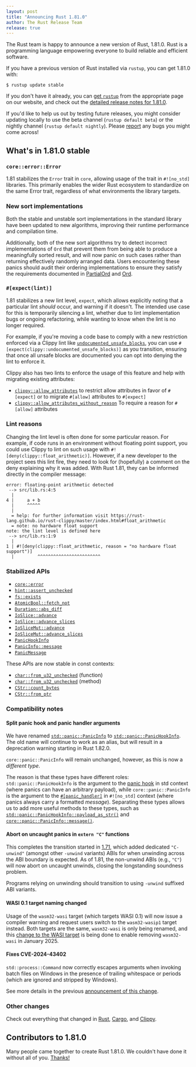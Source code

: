 ```yaml
---
layout: post
title: "Announcing Rust 1.81.0"
author: The Rust Release Team
release: true
---
```


The Rust team is happy to announce a new version of Rust, 1.81.0. Rust is a programming language empowering everyone to build reliable and efficient software.

If you have a previous version of Rust installed via `rustup`, you can get 1.81.0 with:

```console
$ rustup update stable
```

If you don't have it already, you can [get `rustup`](https://www.rust-lang.org/install.html) from the appropriate page on our website, and check out the [detailed release notes for 1.81.0](https://doc.rust-lang.org/nightly/releases.html#version-1810-2024-09-05).

If you'd like to help us out by testing future releases, you might consider updating locally to use the beta channel (`rustup default beta`) or the nightly channel (`rustup default nightly`). Please [report](https://github.com/rust-lang/rust/issues/new/choose) any bugs you might come across!

## What's in 1.81.0 stable

### `core::error::Error`

1.81 stabilizes the `Error` trait in `core`, allowing usage of the trait in
`#![no_std]` libraries. This primarily enables the wider Rust ecosystem to
standardize on the same Error trait, regardless of what environments the
library targets.

### New sort implementations

Both the stable and unstable sort implementations in the standard library have
been updated to new algorithms, improving their runtime performance and
compilation time.

Additionally, both of the new sort algorithms try to detect incorrect
implementations of `Ord` that prevent them from being able to produce a
meaningfully sorted result, and will now panic on such cases rather than
returning effectively randomly arranged data.  Users encountering these panics
should audit their ordering implementations to ensure they satisfy the
requirements documented in [PartialOrd] and [Ord].

[PartialOrd]: https://doc.rust-lang.org/nightly/std/cmp/trait.PartialOrd.html
[Ord]: https://doc.rust-lang.org/nightly/std/cmp/trait.Ord.html

### `#[expect(lint)]`

1.81 stabilizes a new lint level, `expect`, which allows explicitly noting that
a particular lint *should* occur, and warning if it doesn't.  The intended use
case for this is temporarily silencing a lint, whether due to lint
implementation bugs or ongoing refactoring, while wanting to know when the lint
is no longer required.

For example, if you're moving a code base to comply with a new restriction
enforced via a Clippy lint like
[`undocumented_unsafe_blocks`](https://rust-lang.github.io/rust-clippy/stable/index.html#/undocumented_unsafe_blocks),
you can use `#[expect(clippy::undocumented_unsafe_blocks)]` as you transition,
ensuring that once all unsafe blocks are documented you can opt into denying
the lint to enforce it.

Clippy also has two lints to enforce the usage of this feature and help with
migrating existing attributes:

* [`clippy::allow_attributes`](https://rust-lang.github.io/rust-clippy/master/index.html#/allow_attributes) to restrict allow attributes in favor of `#[expect]` or to migrate `#[allow]` attributes to `#[expect]`
* [`clippy::allow_attributes_without_reason`](https://rust-lang.github.io/rust-clippy/master/index.html#/allow_attributes_without_reason) To require a reason for `#[allow]` attributes

### Lint reasons

Changing the lint level is often done for some particular reason. For example,
if code runs in an environment without floating point support, you could use
Clippy to lint on such usage with `#![deny(clippy::float_arithmetic)]`.
However, if a new developer to the project sees this lint fire, they need to
look for (hopefully) a comment on the deny explaining why it was added. With
Rust 1.81, they can be informed directly in the compiler message:

```text
error: floating-point arithmetic detected
 --> src/lib.rs:4:5
  |
4 |     a + b
  |     ^^^^^
  |
  = help: for further information visit https://rust-lang.github.io/rust-clippy/master/index.html#float_arithmetic
  = note: no hardware float support
note: the lint level is defined here
 --> src/lib.rs:1:9
  |
1 | #![deny(clippy::float_arithmetic, reason = "no hardware float support")]
  |         ^^^^^^^^^^^^^^^^^^^^^^^^
```

### Stabilized APIs

- [`core::error`](https://doc.rust-lang.org/stable/core/error/index.html)
- [`hint::assert_unchecked`](https://doc.rust-lang.org/stable/core/hint/fn.assert_unchecked.html)
- [`fs::exists`](https://doc.rust-lang.org/stable/std/fs/fn.exists.html)
- [`AtomicBool::fetch_not`](https://doc.rust-lang.org/stable/core/sync/atomic/struct.AtomicBool.html#method.fetch_not)
- [`Duration::abs_diff`](https://doc.rust-lang.org/stable/core/time/struct.Duration.html#method.abs_diff)
- [`IoSlice::advance`](https://doc.rust-lang.org/stable/std/io/struct.IoSlice.html#method.advance)
- [`IoSlice::advance_slices`](https://doc.rust-lang.org/stable/std/io/struct.IoSlice.html#method.advance_slices)
- [`IoSliceMut::advance`](https://doc.rust-lang.org/stable/std/io/struct.IoSliceMut.html#method.advance)
- [`IoSliceMut::advance_slices`](https://doc.rust-lang.org/stable/std/io/struct.IoSliceMut.html#method.advance_slices)
- [`PanicHookInfo`](https://doc.rust-lang.org/stable/std/panic/struct.PanicHookInfo.html)
- [`PanicInfo::message`](https://doc.rust-lang.org/stable/core/panic/struct.PanicInfo.html#method.message)
- [`PanicMessage`](https://doc.rust-lang.org/stable/core/panic/struct.PanicMessage.html)

These APIs are now stable in const contexts:

- [`char::from_u32_unchecked`](https://doc.rust-lang.org/stable/core/char/fn.from_u32_unchecked.html) (function)
- [`char::from_u32_unchecked`](https://doc.rust-lang.org/stable/core/primitive.char.html#method.from_u32_unchecked) (method)
- [`CStr::count_bytes`](https://doc.rust-lang.org/stable/core/ffi/c_str/struct.CStr.html#method.count_bytes)
- [`CStr::from_ptr`](https://doc.rust-lang.org/stable/core/ffi/c_str/struct.CStr.html#method.from_ptr)

### Compatibility notes

#### Split panic hook and panic handler arguments

We have renamed [`std::panic::PanicInfo`] to [`std::panic::PanicHookInfo`]. The old
name will continue to work as an alias, but will result in a deprecation
warning starting in Rust 1.82.0.

`core::panic::PanicInfo` will remain unchanged, however, as this is now a
*different type*.

 The reason is that these types have different roles:
`std::panic::PanicHookInfo` is the argument to the [panic hook](https://doc.rust-lang.org/stable/std/panic/fn.set_hook.html) in std
context (where panics can have an arbitrary payload), while
`core::panic::PanicInfo` is the argument to the
[`#[panic_handler]`](https://doc.rust-lang.org/nomicon/panic-handler.html) in
`#![no_std]` context (where panics always carry a formatted *message*). Separating
these types allows us to add more useful methods to these types, such as
[`std::panic::PanicHookInfo::payload_as_str()`]() and
[`core::panic::PanicInfo::message()`](https://doc.rust-lang.org/stable/core/panic/struct.PanicInfo.html#method.message).

[`std::panic::PanicInfo`]: https://doc.rust-lang.org/stable/std/panic/type.PanicInfo.html
[`std::panic::PanicHookInfo`]: https://doc.rust-lang.org/stable/std/panic/struct.PanicHookInfo.html

#### Abort on uncaught panics in `extern "C"` functions

This completes the transition started in [1.71](https://blog.rust-lang.org/2023/07/13/Rust-1.71.0.html#c-unwind-abi),
which added dedicated `"C-unwind"` (amongst other `-unwind` variants) ABIs for
when unwinding across the ABI boundary is expected. As of 1.81, the non-unwind
ABIs (e.g., `"C"`) will now abort on uncaught unwinds, closing the longstanding
soundness problem.

Programs relying on unwinding should transition to using `-unwind` suffixed ABI
variants.

#### WASI 0.1 target naming changed

Usage of the `wasm32-wasi` target (which targets WASI 0.1) will now issue a
compiler warning and request users switch to the `wasm32-wasip1` target
instead. Both targets are the same, `wasm32-wasi` is only being renamed, and
this [change to the WASI target](https://blog.rust-lang.org/2024/04/09/updates-to-rusts-wasi-targets.html)
is being done to enable removing `wasm32-wasi` in January 2025.

#### Fixes CVE-2024-43402

`std::process::Command` now correctly escapes arguments when invoking batch
files on Windows in the presence of trailing whitespace or periods (which are
ignored and stripped by Windows).

See more details in the previous [announcement of this change](https://blog.rust-lang.org/2024/09/04/cve-2024-43402.html).

### Other changes

Check out everything that changed in [Rust](https://github.com/rust-lang/rust/releases/tag/1.81.0), [Cargo](https://github.com/rust-lang/cargo/blob/master/CHANGELOG.md#cargo-181-2024-09-05), and [Clippy](https://github.com/rust-lang/rust-clippy/blob/master/CHANGELOG.md#rust-181).

## Contributors to 1.81.0

Many people came together to create Rust 1.81.0. We couldn't have done it without all of you. [Thanks!](https://thanks.rust-lang.org/rust/1.81.0/)
